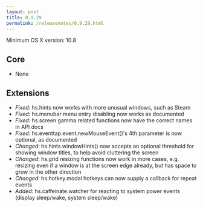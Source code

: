 ```yaml
---
layout: post
title: 0.9.29
permalink: /releasenotes/0.9.29.html
---
```


Minimum OS X version: 10.8

## Core
 * None

## Extensions
 * *Fixed*: hs.hints now works with more unusual windows, such as Steam
 * *Fixed*: hs.menubar menu entry disabling now works as documented
 * *Fixed*: hs.screen gamma related functions now have the correct names in API docs
 * *Fixed*: hs.eventtap.event.newMouseEvent()'s 4th parameter is now optional, as documented
 * *Changed*: hs.hints.windowHints() now accepts an optional threshold for showing window titles, to help avoid cluttering the screen
 * *Changed*: hs.grid resizing functions now work in more cases, e.g. resizing even if a window is at the screen edge already, but has space to grow in the other direction
 * *Changed*: hs.hotkey.modal hotkeys can now supply a callback for repeat events
 * *Added*: hs.caffeinate.watcher for reacting to system power events (display sleep/wake, system sleep/wake)
